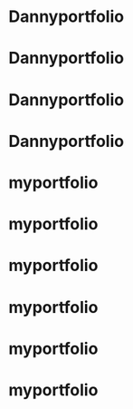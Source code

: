 # Dannyportfolio
# Dannyportfolio
# Dannyportfolio
# Dannyportfolio
# myportfolio
# myportfolio
# myportfolio
# myportfolio
# myportfolio
# myportfolio
